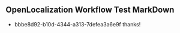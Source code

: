 ## OpenLocalization Workflow Test MarkDown
* bbbe8d92-b10d-4344-a313-7defea3a6e9f thanks!

<!--HONumber=Jul16_HO5-->


